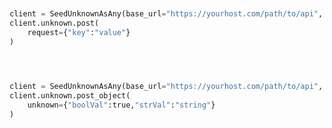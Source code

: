 ```python


client = SeedUnknownAsAny(base_url="https://yourhost.com/path/to/api", )        
client.unknown.post(
	request={"key":"value"}
)
 
```                        


```python


client = SeedUnknownAsAny(base_url="https://yourhost.com/path/to/api", )        
client.unknown.post_object(
	unknown={"boolVal":true,"strVal":"string"}
)
 
```                        


